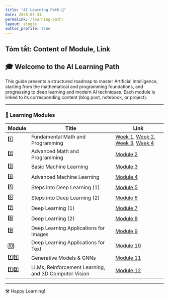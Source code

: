 ```yaml
---
title: "AI Learning Path 📘"
date: 2025-05-31
permalink: /learning-path/
layout: single
author_profile: true
---
```


Tóm tắt: Content of Module, Link 
---

## 🎓 Welcome to the AI Learning Path

This guide presents a structured roadmap to master Artificial Intelligence, starting from the mathematical and programming foundations, and progressing to deep learning and modern AI techniques. Each module is linked to its corresponding content (blog post, notebook, or project).

---

### 📌 Learning Modules

| Module | Title | Link |
|--------|-------|------|
| 1️⃣ | Fundamental Math and Programming | [Week 1](/posts/2025-06-01-Module1-Week1), [Week 2](/posts/2025-06-08-Module1-Week2), [Week 3](/posts/2025-06-15-Module1-Week3), [Week 4](/posts/2025-06-22-Module1-Week4)|
| 2️⃣ | Advanced Math and Programming | [Module 2](/modules/module-2/) |
| 3️⃣ | Basic Machine Learning | [Module 3](/modules/module-3/) |
| 4️⃣ | Advanced Machine Learning | [Module 4](/modules/module-4/) |
| 5️⃣ | Steps into Deep Learning (1) | [Module 5](/modules/module-5/) |
| 6️⃣ | Steps into Deep Learning (2) | [Module 6](/modules/module-6/) |
| 7️⃣ | Deep Learning (1) | [Module 7](/modules/module-7/) |
| 8️⃣ | Deep Learning (2) | [Module 8](/modules/module-8/) |
| 9️⃣ | Deep Learning Applications for Images | [Module 9](/modules/module-9/) |
| 🔟 | Deep Learning Applications for Text | [Module 10](/modules/module-10/) |
| 1️⃣1️⃣ | Generative Models & GNNs | [Module 11](/modules/module-11/) |
| 1️⃣2️⃣ | LLMs, Reinforcement Learning, and 3D Computer Vision | [Module 12](/modules/module-12/) |

---

🛠️ Happy Learning!
